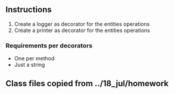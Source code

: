 ## Instructions

1. Create a logger as decorator for the entities operations
2. Create a printer as decorator for the entities operations

### Requirements per decorators
- One per method
- Just a string

## Class files copied from ../18_jul/homework